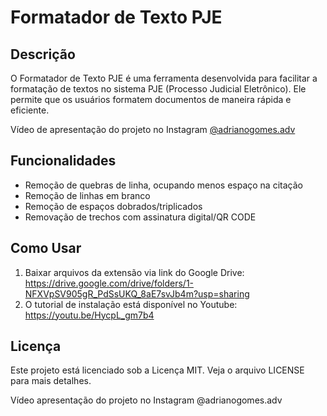 # Formatador de Texto PJE

## Descrição
O Formatador de Texto PJE é uma ferramenta desenvolvida para facilitar a formatação de textos no sistema PJE (Processo Judicial Eletrônico). Ele permite que os usuários formatem documentos de maneira rápida e eficiente.

Vídeo de apresentação do projeto no Instagram [@adrianogomes.adv](https://instagram.com/adrianogomes.adv)

## Funcionalidades
- Remoção de quebras de linha, ocupando menos espaço na citação
- Remoção de linhas em branco
- Remoção de espaços dobrados/triplicados
- Removação de trechos com assinatura digital/QR CODE

## Como Usar
1. Baixar arquivos da extensão via link do Google Drive: https://drive.google.com/drive/folders/1-NFXVpSV905gR_PdSsUKQ_8aE7svJb4m?usp=sharing
2. O tutorial de instalação está disponível no Youtube: https://youtu.be/HycpL_gm7b4

## Licença
Este projeto está licenciado sob a Licença MIT. Veja o arquivo LICENSE para mais detalhes.

Vídeo apresentação do projeto no Instagram @adrianogomes.adv


